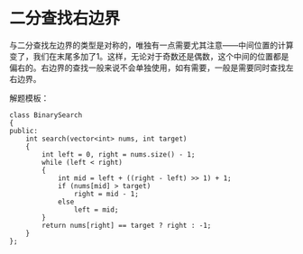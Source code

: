 # 二分查找右边界

与二分查找左边界的类型是对称的，唯独有一点需要尤其注意——中间位置的计算变了，我们在末尾多加了1。这样，无论对于奇数还是偶数，这个中间的位置都是偏右的。右边界的查找一般来说不会单独使用，如有需要，一般是需要同时查找左右边界。

解题模板：

```
class BinarySearch
{
public:
	int search(vector<int> nums, int target)
	{
		int left = 0, right = nums.size() - 1;
		while (left < right)
		{
			int mid = left + ((right - left) >> 1) + 1;
			if (nums[mid] > target)
				right = mid - 1;
			else
				left = mid;
		}
		return nums[right] == target ? right : -1;
	}
};
```

